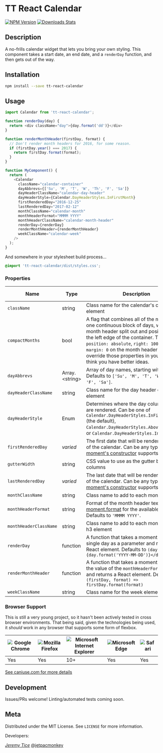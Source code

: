 # TT React Calendar

[![NPM Version][npm-image]][npm-url]
[![Downloads Stats][npm-downloads]][npm-url]

## Description

A no-frills calendar widget that lets you bring your own styling. This component
takes a start date, an end date, and a `renderDay` function, and then gets out
of the way.

## Installation

```sh
npm install --save tt-react-calendar
```

## Usage

```javascript
import Calendar from 'tt-react-calendar';

function renderDay(day) {
  return <div className="day">{day.format('dd')}</div>
}

function renderMonthHeader(firstDay, format) {
  // Don't render month headers for 2016, for some reason.
  if (firstDay.year() === 2017) {
    return firstDay.format(format);
  }
}

function MyComponent() {
  return (
    <Calendar
      className="calendar-container"
      dayAbbrevs={['Su', 'M', 'T', 'W', 'Th', 'F', 'Sa']}
      dayHeaderClassName="calendar-day-header"
      dayHeaderStyle={Calendar.DayHeaderStyles.InFirstMonth}
      firstRenderedDay="2016-12-25"
      lastRenderedDay="2017-02-12"
      monthClassName="calendar-month"
      monthHeaderFormat="MMMM YYYY"
      monthHeaderClassName="calendar-month-header"
      renderDay={renderDay}
      renderMonthHeader={renderMonthHeader}
      weekClassName="calendar-week"
    />
  );
}
```

And somewhere in your stylesheet build process...

```css
@import 'tt-react-calendar/dist/styles.css';
```

### Properties

Name | Type | Description | Since Version
-----|------|-------------|--------------
`className` | string | Class name for the calendar's container element | 1.0.0
`compactMonths` | bool | A flag that combines all of the months into one continuous block of days, with the month header split out and positioned along the left edge of the container. This sets `position: absolute`, `right: 100%`, and `margin: 0` on the month header class, so override those properties in your CSS if you think you have better ideas. | 1.3.0
`dayAbbrevs` | Array.&lt;string&gt; | Array of day names, starting with Sunday. Defaults to `['Su', 'M', 'T', 'W', 'Th', 'F', 'Sa']`. | 1.0.0
`dayHeaderClassName` | string | Class name for the day header container element | 1.2.0
`dayHeaderStyle` | Enum | Determines where the day column headers are rendered. Can be one of `Calendar.DayHeaderStyles.InFirstMonth` (the default), `Calendar.DayHeaderStyles.AboveFirstMonth`, or `Calendar.DayHeaderStyles.InEveryMonth` | 1.0.0
`firstRenderedDay` | _varied_ | The first date that will be rendered as part of the calendar. Can be any type that [moment's constructor](http://momentjs.com/docs/#/parsing/) supports. | 1.0.0
`gutterWidth` | string | CSS value to use as the gutter between columns | 1.5.0
`lastRenderedDay` | _varied_ | The last date that will be rendered as part of the calendar. Can be any type that [moment's constructor](http://momentjs.com/docs/#/parsing/) supports. | 1.0.0
`monthClassName` | string | Class name to add to each month element | 1.0.0
`monthHeaderFormat` | string | Format of the month header text. See [moment.format](http://momentjs.com/docs/#/displaying/format/) for the available options. Defaults to `'MMMM YYYY'`. | 1.0.0
`monthHeaderClassName` | string | Class name to add to each month header h3 element | 1.0.0
`renderDay` | function | A function that takes a moment object of a single day as a parameter and returns a React element. Defaults to `(day) => <div>{day.format('YYYY-MM-DD')}</div>` | 1.0.0
`renderMonthHeader` | function | A function that takes a moment object and the value of the `monthHeaderFormat` prop, and returns a React element. Defaults to `(firstDay, format) => firstDay.format(format)` | 1.4.0
`weekClassName` | string | Class name for the week element | 1.1.0

### Browser Support

This is still a very young project, so it hasn't been actively tested in cross
browser environments. That being said, given the technologies being used, it
_should_ work in any browser that supports some form of flexbox.

![Google Chrome](https://cdnjs.cloudflare.com/ajax/libs/browser-logos/41.0.0/chrome/chrome_48x48.png) | ![Mozilla Firefox](https://cdnjs.cloudflare.com/ajax/libs/browser-logos/41.0.0/firefox/firefox_48x48.png) | ![Microsoft Internet Explorer](https://cdnjs.cloudflare.com/ajax/libs/browser-logos/41.0.0/archive/internet-explorer_9-11/internet-explorer_9-11_48x48.png) | ![Microsoft Edge](https://cdnjs.cloudflare.com/ajax/libs/browser-logos/41.0.0/edge/edge_48x48.png) | ![Safari](https://cdnjs.cloudflare.com/ajax/libs/browser-logos/41.0.0/safari/safari_48x48.png)
-----|-----|-----|-----|-----
 Yes | Yes | 10+ | Yes | Yes

[See caniuse.com for more details](http://caniuse.com/#feat=flexbox)

## Development

Issues/PRs welcome! Linting/automated tests coming soon.

## Meta

Distributed under the MIT License. See ``LICENSE`` for more information.

Developers:

_[Jeremy Tice](https://github.com/jetpacmonkey)_
[@jetpacmonkey](https://twitter.com/jetpacmonkey)

[npm-image]: https://img.shields.io/npm/v/tt-react-calendar.svg?style=flat-square
[npm-url]: https://npmjs.org/package/tt-react-calendar
[npm-downloads]: https://img.shields.io/npm/dm/tt-react-calendar.svg?style=flat-square
